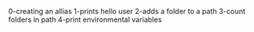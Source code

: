 0-creating an allias
1-prints hello user
2-adds a folder to a path
3-count folders in path
4-print environmental variables
